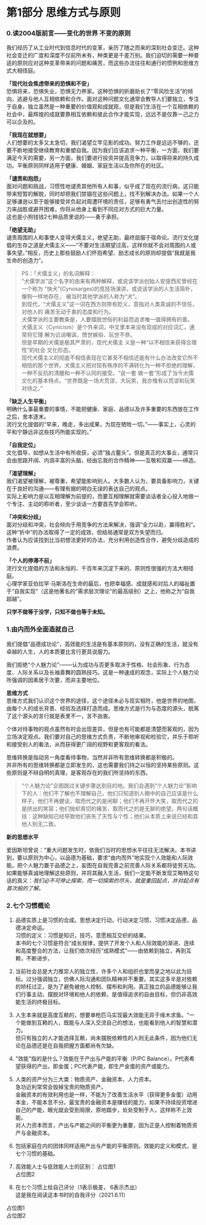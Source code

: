 # 第1部分 思维方式与原则 

### **0.读2004版前言——变化的世界 不变的原则**  
我们经历了从工业时代到信息时代的变革，亲历了随之而来的深刻社会变迁。这种社会变迁的广度和深度不仅前所未有，种类更是千差万别。我们迫切的需要一种普适的原则应对这种变革带来的问题和痛苦，而这些办法往往和通行的惯例和思维方式大相径庭。   

**「现代社会焦虑带来的恐惧和不安」**   
恐惧将来，恐惧失业，恐惧无力养家。这种恐惧的折磨助长了“零风险生活”的倾向，逃避与他人互相依赖和合作。面对这种问题文化通常会教导人们要独立，专注于自身。独立虽然是一种重要的价值观和成就观，但是我们生活在一个互相依赖的社会中，最辉煌的成就要靠相互依赖和彼此合作才能实现，远远不是仅靠一己之力可以企及的。  

**「我现在就想要」**   
人们想要的太多又太急切，我们渴望立竿见影的成功。努力工作是远远不够的，还要不断地接受继续教育和重塑自我。因为我们应该追求一种平衡，一方面，我们要满足今天的需要，另一方面，我们要进行投资并提高竞争力，以取得将来的持久成功。平衡原则同样适用于健康、婚姻、家庭生活以及你所在的社区。   

**「谴责和抱怨」**   
面对问题和挑战，习惯性地谴责其他所有人和事，似乎成了现在的流行病，这只能带来短暂的解脱，同时却把我们禁锢在这些问题上，找不到解决办法。如果一个人足够谦逊以至于能够接受并负起对周遭环境的责任，足够有勇气去付出创造性的努力来战胜或避开困难，你将从他身上看到不同应对方式的巨大力量。    
这也是小狗钱钱2七种品质里说的——勇于承担。  

**「绝望无助」**  
谴责周围的人和事使人变得犬儒主义，绝望无助，最终屈服于宿命论。流行文化提倡的生存之道是犬儒主义——“不要对生活期望过高，这样你就不会对周围的人或事失望。”相反，历史上那些鼓励人们怀抱希望、励志成长的原则却提倡“我就是我生命的创造力”。  

  
> PS：「犬儒主义」的名词解释：  
“犬儒学派”这个名字的由来有两种解释，或说该学派创始人安提西尼曾经在一个称为	“快犬”(Cynosarges)的竞技场演讲，或说该学派的人生活简朴，像狗一样地存在，	被当时其他学派的人称为“犬”。  
到现代，“犬儒主义”这一词在西方则带有贬义，意指对人类真诚的不信任，对他人的	痛苦无动于衷的态度和行为。  
犬儒学派的主要教条是，人要摆脱世俗的利益而追求唯一值得拥有的善。  
犬儒主义（Cynicism）是个外来词，中文里本来没有现成的对应词汇，通常将它理	解为讥诮嘲讽、愤世嫉俗、玩世不恭。   
但是早期的犬儒是极其严肃的，现代犬儒主	义是一种“以不相信来获得合理性”的社会	文化形态。  
现代犬儒主义的彻底不相信表现在它甚至不相信还能有什么办法改变它所不相信的那个世界。犬儒主义把对现有秩序的不满转化为一种不拒绝的理解，一种不反抗的清醒和一种不认同的接受。“说一套 做一套”形成了当今犬儒文化的基本特点。“世界既是一场大荒谬，大玩笑，我亦惟有以荒谬和玩笑对待之。”	   

**「缺乏人生平衡」**  
明确什么事最重要的事情，不能把健康、家庭、品德以及许多重要的东西放在工作之后，舍本逐末。  
流行文化提倡的“早来，晚走，多出成果，为现在牺牲一切。”——事实上，心灵的平和宁静远非这些技巧所能实现的。”   

**「自我定位」**   
文化倡导，如想从生活中有所收获，必须“独占鳌头”。但是真正的大事业，通常只会由思路开阔、内涵丰富的头脑，经由忘我的合作精神——互敬和双赢——缔造。  

**「渴望理解」**  
我们渴望被理解，被尊重，希望能影响别人。大多数人认为，要具备影响力，关键在于良好的沟通——有理有据的明白无误的表达自己的观点。     
实际上影响力是以互相理解为前提的，而要互相理解就需要谈话者全心投入地做一个专注、主动的聆听者，至少谈话一方要首先学会聆听。  

**「冲突和分歧」**   
面对分歧和冲突，社会倾向于用竞争的方法来解决，强调“全力以赴，赢得胜利”。这种“折中”的办法取得了一定的成效，但结局通常是双方失望而归。  
作者认为应该找到比当初想法更好的办法，充分利用创造性合作，避免分歧造成的浪费。  

**「个人的停滞不前」**    
流行文化提倡的方法和永恒的、千百年来沉淀下来的、原则性很强的方法大相径庭。  
心理学家亚伯拉罕·马斯洛在生命的最后，也把幸福感、成就感和对后人的福祉置于“自我实现”（这是他著名的“需求层次理论”的最高级别）之上，他称之为“自我超越”。   

**只学不做等于没学，只知不做也等于未知。**

### **1.由内而外全面造就自己**
我们提倡“品德成功论”，高效能的生活是有基本原则的，没有正确的生活，就没有卓越的人生，人的本质要比言行更具说服力。  

我们拒绝“个人魅力论”-——认为成功与否更多取决于性格、社会形象、行为态度、人际关系以及长袖善舞的圆熟技巧。这是一种速成的观念，实际上个人魅力论所强调的因素居于次要，而非主要地位。  

**思维方式**  
思维方式我们认识这个世界的途径，这个途径未必与现实相符，他是世界的地图，由每个人的成长背景、经验及选择打造而成。思维方式是行为与态度的源头，脱离了这个源头的言行就是表里不一，言不由衷。  

个体对待事物的观点虽然有时会出现差异，但是也有可能都是清楚而客观的，因为立场决定观点。我们要对自己的思维方式负责，不断地审视和检验它，并乐于聆听和接受别人的看法，从而获得更广阔的视野和更客观的看法。  

思维转换是指动另一角度看待事物，当然并非所有思维转换都是积极的。  
并非所有的思维转换都是立即发生的，这也需要我们持之以恒的坚持某些原则。这些原则是不辩自明的真理，是客观存在的我们所坚持的东西。   

> “个人魅力论”企图跳过关键步骤达到目的地。我们会遇到“个人魅力论”影响下的人：他们不了解也不理解自己，他们只知道别人眼中的自己应该是什么样子。他们不再健谈，取而代之的是闲聊；他们不再开怀大笑，取而代之的是挤出的笑容；他们抛却真切的痛苦，取而代之的是无聊的绝望。两句话概括：这种缺陷已经导致他们丧失了天性与个性；他们从本质上来说已经和其他人别无二致。  

**新的思想水平**  

爱因斯坦曾说：“重大问题发生时，依我们当时的思想水平往往无法解决。本书讲到，要以原则为中心，以品德为基础，要求“由内而外”地实现个人效能和人际效能。把个人魅力置于品德之上，妄图在自我完善之前完善人际关系都将徒劳无功。   
如果能够真诚地理解这些原则，并将其融入生活，我们一定能不断发现艾略特这句话的真义：*我们必不可停止探索，而一切探索的尽头，就是重回起点，并对起点有首次般的了解。*   

### **2.七个习惯概论**

1. 品德实质上是习惯的合成。思想决定行动，行动决定习惯，习惯决定品德，品德决定命运。    
习惯的定义：习惯是知识，技巧，意愿相互交织的结果。    
本书的七个习惯是符合“成长规律，提供了开发个人和人际效能的渐进、连续和高度整合的方法，让我们依次经历“成熟模式”——由依赖到独立，再到互赖，不断进步。   

2. 当前社会总是大力推崇人的独立性，许多个人和组织也堂而皇之地以此为目标。过分强调独立，仿佛人际沟通和团队精神并不重要。其实这多半是对依赖的矫枉过正，是为了避免被他人控制、摆布和利用。真正独立的品德能够让我们行事主动，摆脱对环境和他人的依赖，是值得追求的自由目标，但仍非高效能生活的终极目标。  

3. 人生本来就是高度互赖的，想要单枪匹马实现最大效能无异于缘木求鱼。“一个能做到互赖的人，既能与人深入交流自己的想法，也能看到他人的智慧和潜力。  
但只有独立的人才能选择互赖，尚未摆脱依赖性的人则无此条件，因为他们无论在品德还是在自我把握方面都尚有欠缺。   

4. "效能"指的是什么？效能在于产出与产能的平衡（P/PC Balance）。P代表希望获得的产出，即金蛋；PC代表产能，即生产金蛋的资产或能力。  

5. 人类的资产分为三大类：物质资产、金融资本、人力资本。  
急功近利常常会毁掉宝贵的物质资产。  
金融资本的有效利用也是一样，不能为了改善生活水平（获得更多金蛋）动用本金，不能本息不分。最宝贵的金融资本是赚钱的能力，如果不持续投资增进自己的产能，眼光就会受到局限，原地踏步，处处受制于人，这样称不上效能。  
对人力资本而言，产出与产能之间的平衡更为重要，因为正是人控制着物质资产与金融资本。

6. 包括家庭在内的团体同样适用产出与产能的平衡原则。效能的定义和模式，是七个习惯的基础。

7. 高效能人士与低效能人士的区别：
占位图1  
占位图2  

8. 在七个习惯上给自己评分（1表示极差， 6表示杰出）  
这是我在阅读这本书时的自我评分（2021.6.11）

占位图1  
占位图2 


























  











 
  
















